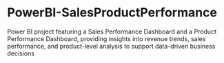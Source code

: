 # PowerBI-SalesProductPerformance
Power BI project featuring a Sales Performance Dashboard and a Product Performance Dashboard, providing insights into revenue trends, sales performance, and product-level analysis to support data-driven business decisions
